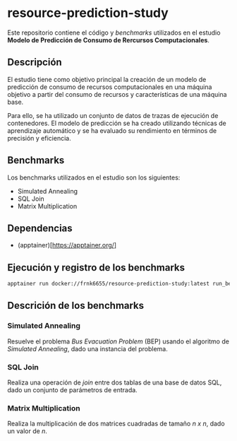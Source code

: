 # resource-prediction-study
Este repositorio contiene el código y *benchmarks* utilizados en el estudio **Modelo de Predicción de Consumo de Rercursos Computacionales**.

## Descripción
El estudio tiene como objetivo principal la creación de un modelo de predicción de consumo de recursos computacionales en una máquina objetivo a partir del consumo de recursos y características de una máquina base. 

Para ello, se ha utilizado un conjunto de datos de trazas de ejecución de contenedores. El modelo de predicción se ha creado utilizando técnicas de aprendizaje automático y se ha evaluado su rendimiento en términos de precisión y eficiencia.

## Benchmarks
Los benchmarks utilizados en el estudio son los siguientes:
- Simulated Annealing
- SQL Join
- Matrix Multiplication

## Dependencias
- (apptainer)[https://apptainer.org/]

## Ejecución y registro de los benchmarks
```bash
apptainer run docker://frnk6655/resource-prediction-study:latest run_benchmarks.def
```

## Descrición de los benchmarks
### Simulated Annealing
Resuelve el problema *Bus Evacuation Problem* (BEP) usando el algoritmo de *Simulated Annealing*, dado una instancia del problema.

### SQL Join
Realiza una operación de *join* entre dos tablas de una base de datos SQL, dado un conjunto de parámetros de entrada.

### Matrix Multiplication
Realiza la multiplicación de dos matrices cuadradas de tamaño *n x n*, dado un valor de *n*.